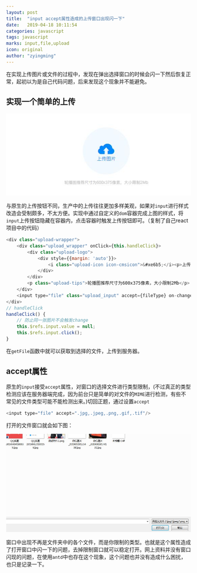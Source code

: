 ```yaml
---
layout: post
title:  "input accept属性造成的上传窗口出现闪一下"
date:   2019-04-18 10:11:54
categories: javascript
tags: javascript
marks: input,file,upload
icon: original
author: "zyingming"
---
```

在实现上传图片或文件的过程中，发现在弹出选择窗口的时候会闪一下然后恢复正常，起初以为是自己代码问题，后来发现这个现象并不能避免。

## 实现一个简单的上传

![上传](/assets/images/pictures/2019-04/upload.jpg)

与原生的上传按钮不同，生产中的上传往往更加多样美观，如果对`input`进行样式改造会受制颇多，不太方便。实现中通过自定义的`dom`容器完成上图的样式，将`input`上传按钮隐藏在容器内，点击容器时触发上传按钮即可。（复制了自己react项目中的代码）

```javascript
<div class="upload-wrapper">
    <div class="upload_wrapper" onClick={this.handleClick}>
        <div class="upload-logo">
            <div style={{margin: 'auto'}}>
                <i class="upload-icon icon-cmsicon">&#xe6b5;</i><p>上传图片</p>
            </div>
        </div>
        <p class="upload-tips">轮播图推荐尺寸为600x375像素，大小限制2Mb</p>
    </div>
    <input type="file" class="upload_input" accept={fileType} on-change={this.getFile}/>
</div>
// handleClick
handleClick() {
    // 防止同一张图片不会触发change
    this.$refs.input.value = null;
    this.$refs.input.click();
}
```
在`getFile`函数中就可以获取到选择的文件，上传到服务器。

## accept属性

原生的`input`接受`accept`属性，对窗口的选择文件进行类型限制，(不过真正的类型检测应该在服务器端完成，因为前台只是简单的对文件的`MIME`进行检测，有些不常见的文件类型可能不能检测出来。)切回正题，通过设置`accept`

```javascript
<input type="file" accept=".jpg,.jpeg,.png,.gif,.tif"/>
```

打开的文件窗口就会如下图：

![上传](/assets/images/pictures/2019-04/upload_2.jpg)

窗口中出现不再是文件夹中的各个文件，而是你限制的类型。也就是这个属性造成了打开窗口中闪一下的问题，去掉限制窗口就可以稳定打开。网上资料并没有窗口闪现的问题，在使用`antd`中也存在这个现象，这个问题也并没有造成什么困扰，也只是记录一下。




